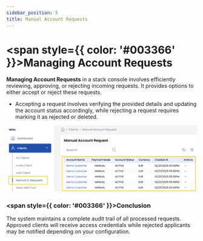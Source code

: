 ```yaml
---
sidebar_position: 5
title: Manual Account Requests
---
```

# <span style={{ color: '#003366' }}>Managing Account Requests</span>

**Managing Account Requests** in a stack console involves efficiently reviewing, approving, or rejecting incoming requests. It provides options to either accept or reject these requests. 

- Accepting a request involves verifying the provided details and updating the account status accordingly, while rejecting a request requires marking it as rejected or deleted.

![Managing account requests](images/manual_req.png)

### <span style={{ color: '#003366' }}>Conclusion</span>
The system maintains a complete audit trail of all processed requests. Approved clients will receive access credentials while rejected applicants may be notified depending on your configuration.